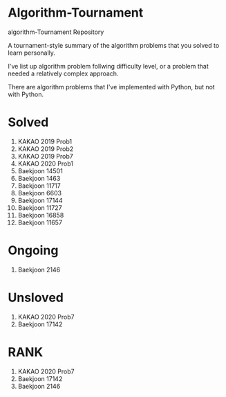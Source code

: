 # Algorithm-Tournament
algorithm-Tournament Repository

A tournament-style summary of the algorithm problems that you solved to learn personally.

I've list up algorithm problem follwing difficulty level, or a problem that needed a relatively complex approach.

There are algorithm problems that I've implemented with Python, but not with Python.

# Solved
1. KAKAO 2019 Prob1
2. KAKAO 2019 Prob2
3. KAKAO 2019 Prob7
4. KAKAO 2020 Prob1
5. Baekjoon 14501
6. Baekjoon 1463
7. Baekjoon 11717
8. Baekjoon 6603
9. Baekjoon 17144
10. Baekjoon 11727
11. Baekjoon 16858
12. Baekjoon 11657

# Ongoing
1. Baekjoon 2146

# Unsloved
1. KAKAO 2020 Prob7
2. Baekjoon 17142


# RANK
1. KAKAO 2020 Prob7
2. Baekjoon 17142
3. Baekjoon 2146

